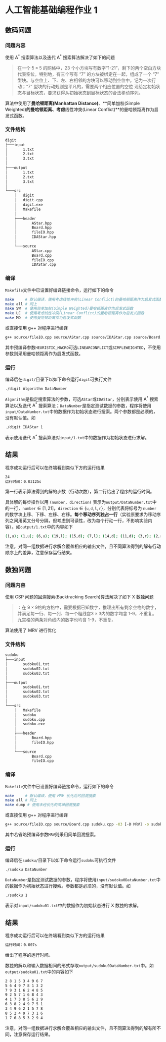 # 人工智能基础编程作业 1

## 数码问题

### 问题内容

使用 $\text{A}^*$ 搜索算法以及迭代 $\text{A}^*$ 搜索算法解决了如下的问题

> 在一个 $5 \times 5$ 的网格中，23 个小方块写有数字“1-21”，剩下的两个空白方块代表空位，特别地，有三个写有 “7” 的方块被绑定在一起，组成了一个 “7” 型块。与空位上、下、左、右相邻的方块可以移动到空位中，记为一次行动；“7” 型块的行动规则是平凡的，需要两个相应位置的空位
> 现给定初始状态与目标状态，要求获得从初始状态到目标状态的合法移动序列。

算法中使用了**曼哈顿距离(Manhattan Distance)**、**简单加权(Simple Weighted)**的曼哈顿距离、考虑**线性冲突(Linear Conflict)**的曼哈顿距离作为启发式函数。

### 文件结构

```sh
digit
├───input
│       1.txt
│       2.txt
│       3.txt
│
├───output
│       1.txt
│       2.txt
│       3.txt
│
└───src
    │   digit
    │   digit.cpp
    │   digit.exe
    │   Makefile
    │
    ├───header
    │       AStar.hpp
    │       Board.hpp
    │       fileIO.hpp
    │       IDAStar.hpp
    │
    └───source
            AStar.cpp
            Board.cpp
            fileIO.cpp
            IDAStar.cpp
```

### 编译

`Makefile`文件中已设置好编译链接命令，运行如下的命令

```bash
make     # 默认编译，使用考虑线性冲突(Linear Conflict)的曼哈顿距离作为启发式函数
make all # 同上
make SW  # 使用简单加权(Simple Weighted)曼哈顿距离作为启发式函数
make LC  # 使用考虑线性冲突(Linear Conflict)的曼哈顿距离作为启发式函数
make MD  # 使用曼哈顿距离作为启发式函数
```

或直接使用 g++ 对程序进行编译

```bash
g++ source/fileIO.cpp source/AStar.cpp source/IDAStar.cpp source/Board.cpp digit.cpp -O3 [-D HEURISTIC_MACRO] -o digit
```

其中预编译参数`HEURISTIC_MACRO`可选`LINEARCONFLICT`或`SIMPLEWEIGHTED`，不使用参数则采用曼哈顿距离作为启发式函数。

### 运行

编译后在`digit/`目录下以如下命令运行`digit`可执行文件

```bash
./digit Algorithm DataNumber
```

`Algorithm`是指定搜索算法的参数，可选`AStar`或`IDAStar`，分别表示使用 $\text{A}^*$ 搜索算法以及迭代 $\text{A}^*$ 搜索算法；`DataNumber`是指定测试数据的参数，程序将使用`input/DataNumber.txt`中的数据作为初始状态进行搜索。两个参数都是必须的，没有默认值。如

```bash
./digit IDAStar 1
```

表示使用迭代 $\text{A}^*$ 搜索算法对`input/1.txt`中的数据作为初始状态进行求解。

## 结果

程序成功运行后可以在终端看到类似下方的运行结果

```bash
24
运行时间：0.03125s
```

第一行表示算法得到的解的步数（行动次数），第二行给出了程序的运行时间。

具体解的每步操作以用 `(number, direction)` 表示为`output/DataNumber.txt`中的一行，`number`$\in [1,21]$，`direction`$\in \{\texttt{u},\texttt{d},\texttt{l},\texttt{r}\}$，分别代表将标号为 `number` 的数字块上移、下移、左移、右移。**每个移动序列独占一行**（实验原要求为移动序列之间用英文分号分隔，但考虑到可读性，改为每个行动一行，不影响实验内容）。如`output/1.txt`中的内容如下

```bash
(1,u); (1,u); (6,u); (19,l); (15,d); (7,l); (14,d); (11,d); (3,r); (2,r); (1,u); (14,d); (11,d); (8,r); (7,u); (6,u); (14,l); (14,l); (16,l); (15,u); (20,l); (17,u); (21,l); (21,l)
```

注意，对同一组数据进行求解会覆盖相应的输出文件，且不同算法得到的解有行动顺序上的差异，注意保存运行结果。

## 数独问题

### 问题内容

使用 CSP 问题的回溯搜索(Backtracking Search)算法解决了如下 X 数独问题

> ：在 $9 \times 9$格的方格中，需要根据已知数字，推理出所有剩余空格的数字，并满足每一行、每一列、每一个粗线宫$3 \times 3$内的数字均含 1-9，不重复。九宫格的两条对角线内的数字也均含 1-9，不重复。

算法使用了 MRV 进行优化

### 文件结构

```bash
sudoku
├───input
│       sudoku01.txt
│       sudoku02.txt
│       sudoku03.txt
│
├───output
│       sudoku01.txt
│       sudoku02.txt
│       sudoku03.txt
│
└───src
    │   Makefile
    │   sudoku
    │   sudoku.cpp
    │   sudoku.exe
    │
    ├───header
    │       Board.hpp
    │       fileIO.hpp
    │
    └───source
            Board.cpp
            fileIO.cpp
```

### 编译

`Makefile`文件中已设置好编译链接命令，运行如下的命令

```bash
make     # 默认编译，使用 MRV 优化后的回溯搜索
make all # 同上
make dump # 使用未经优化的简单回溯搜索
```

或直接使用 g++ 对程序进行编译

```bash
g++ source/fileIO.cpp source/Board.cpp sudoku.cpp -O3 [-D MRV] -o sudoku
```

其中若省略预编译参数`MRV`则采用简单回溯搜索。

### 运行

编译后在`sudoku/`目录下以如下命令运行`sudoku`可执行文件

```bash
./sudoku DataNumber
```

`DataNumber`是指定测试数据的参数，程序将使用`input/sudoku0DataNumber.txt`中的数据作为初始状态进行搜索。参数都是必须的，没有默认值。如

```bash
./sudoku 1
```

表示对`input/sudoku01.txt`中的数据作为初始状态进行 X 数独的求解。

## 结果

程序成功运行后可以在终端看到类似下方的运行结果

```bash
运行时间：0.007s
```

给出了程序的运行时间。

数独的解以和输入数据相同的形式存取`output/sudoku0DataNumber.txt`中。如`output/sudoku01.txt`中的内容如下

```bash
2 8 1 5 3 4 9 6 7
5 6 4 9 7 8 1 3 2
7 9 3 1 6 2 4 8 5
9 2 5 7 1 6 8 4 3
4 1 7 3 8 5 6 2 9
6 3 8 2 4 9 7 5 1
3 4 9 6 2 1 5 7 8
8 5 2 4 9 7 3 1 6
1 7 6 8 5 3 2 9 4
```

注意，对同一组数据进行求解会覆盖相应的输出文件，且不同算法得到的解有所不同，注意保存运行结果。
